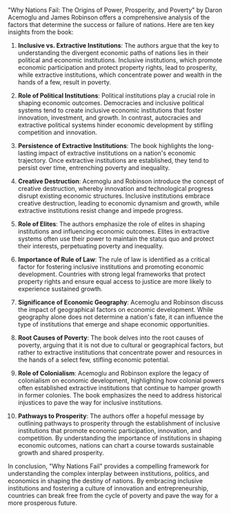 "Why Nations Fail: The Origins of Power, Prosperity, and Poverty" by Daron Acemoglu and James Robinson offers a comprehensive analysis of the factors that determine the success or failure of nations. Here are ten key insights from the book:

1. **Inclusive vs. Extractive Institutions**: The authors argue that the key to understanding the divergent economic paths of nations lies in their political and economic institutions. Inclusive institutions, which promote economic participation and protect property rights, lead to prosperity, while extractive institutions, which concentrate power and wealth in the hands of a few, result in poverty.

2. **Role of Political Institutions**: Political institutions play a crucial role in shaping economic outcomes. Democracies and inclusive political systems tend to create inclusive economic institutions that foster innovation, investment, and growth. In contrast, autocracies and extractive political systems hinder economic development by stifling competition and innovation.

3. **Persistence of Extractive Institutions**: The book highlights the long-lasting impact of extractive institutions on a nation's economic trajectory. Once extractive institutions are established, they tend to persist over time, entrenching poverty and inequality.

4. **Creative Destruction**: Acemoglu and Robinson introduce the concept of creative destruction, whereby innovation and technological progress disrupt existing economic structures. Inclusive institutions embrace creative destruction, leading to economic dynamism and growth, while extractive institutions resist change and impede progress.

5. **Role of Elites**: The authors emphasize the role of elites in shaping institutions and influencing economic outcomes. Elites in extractive systems often use their power to maintain the status quo and protect their interests, perpetuating poverty and inequality.

6. **Importance of Rule of Law**: The rule of law is identified as a critical factor for fostering inclusive institutions and promoting economic development. Countries with strong legal frameworks that protect property rights and ensure equal access to justice are more likely to experience sustained growth.

7. **Significance of Economic Geography**: Acemoglu and Robinson discuss the impact of geographical factors on economic development. While geography alone does not determine a nation's fate, it can influence the type of institutions that emerge and shape economic opportunities.

8. **Root Causes of Poverty**: The book delves into the root causes of poverty, arguing that it is not due to cultural or geographical factors, but rather to extractive institutions that concentrate power and resources in the hands of a select few, stifling economic potential.

9. **Role of Colonialism**: Acemoglu and Robinson explore the legacy of colonialism on economic development, highlighting how colonial powers often established extractive institutions that continue to hamper growth in former colonies. The book emphasizes the need to address historical injustices to pave the way for inclusive institutions.

10. **Pathways to Prosperity**: The authors offer a hopeful message by outlining pathways to prosperity through the establishment of inclusive institutions that promote economic participation, innovation, and competition. By understanding the importance of institutions in shaping economic outcomes, nations can chart a course towards sustainable growth and shared prosperity.

In conclusion, "Why Nations Fail" provides a compelling framework for understanding the complex interplay between institutions, politics, and economics in shaping the destiny of nations. By embracing inclusive institutions and fostering a culture of innovation and entrepreneurship, countries can break free from the cycle of poverty and pave the way for a more prosperous future.